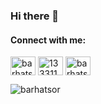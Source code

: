### Hi there 👋

<h4 align="left">Connect with me:</h3>
<p align="left">
<a href="https://twitter.com/barhatsor" target="blank"><img align="center" src="https://raw.githubusercontent.com/rahuldkjain/github-profile-readme-generator/master/src/images/icons/Social/twitter.svg" alt="barhatsor" height="30" width="40" /></a>
<a href="https://stackoverflow.com/users/13331155" target="blank"><img align="center" src="https://raw.githubusercontent.com/rahuldkjain/github-profile-readme-generator/master/src/images/icons/Social/stack-overflow.svg" alt="13331155" height="30" width="40" /></a>
<a href="https://codepen.io/barhatsor" target="blank"><img align="center" src="https://raw.githubusercontent.com/rahuldkjain/github-profile-readme-generator/master/src/images/icons/Social/codepen.svg" alt="barhatsor" height="30" width="40" /></a>
</p>

<p><img align="left" src="https://github-readme-stats.vercel.app/api/top-langs?username=barhatsor&show_icons=true&locale=en&layout=compact" alt="barhatsor" /></p>
